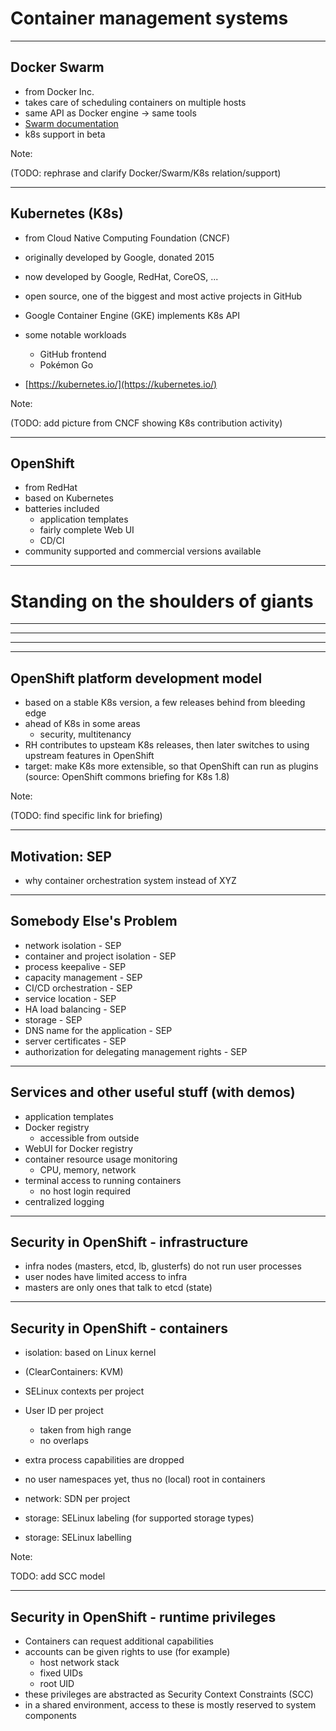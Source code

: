 # Container management systems

---

## Docker Swarm

- from Docker Inc.
- takes care of scheduling containers on multiple hosts
- same API as Docker engine -> same tools
- [Swarm documentation](https://docs.docker.com/engine/swarm/)
- k8s support in beta

Note:

(TODO: rephrase and clarify Docker/Swarm/K8s relation/support)

---

## Kubernetes (K8s)

- from Cloud Native Computing Foundation (CNCF)
- originally developed by Google, donated 2015
- now developed by Google, RedHat, CoreOS, ...
- open source, one of the biggest and most active projects in
  GitHub  
- Google Container Engine (GKE) implements K8s API
- some notable workloads
  - GitHub frontend
  - Pokémon Go

- [https://kubernetes.io/](https://kubernetes.io/)

Note:

(TODO: add picture from CNCF showing K8s contribution activity)

---

## OpenShift

- from RedHat
- based on Kubernetes
- batteries included
    - application templates
    - fairly complete Web UI
    - CD/CI
- community supported and commercial versions available

---

# Standing on the shoulders of giants

---

<!-- .slide: data-background="img/openshift_logo.png" -->

---

<!-- .slide: data-background="img/kubernetes_logo.png" -->

---

<!-- .slide: data-background="img/picard_as_locutus.jpg" -->
<!-- (image source: Wikipedia, under fair use) -->

---

## OpenShift platform development model

- based on a stable K8s version, a few releases behind from bleeding edge
- ahead of K8s in some areas
  - security, multitenancy
- RH contributes to upsteam K8s releases, then
  later switches to using upstream features in OpenShift
- target: make K8s more extensible, so that
  OpenShift can run as plugins
  (source: OpenShift commons briefing for K8s 1.8)

Note:

(TODO: find specific link for briefing)

---

## Motivation: SEP

- why container orchestration system instead of XYZ

---

## Somebody Else's Problem

- network isolation - SEP
- container and project isolation - SEP
- process keepalive - SEP
- capacity management - SEP
- CI/CD orchestration - SEP
- service location - SEP
- HA load balancing - SEP
- storage - SEP
- DNS name for the application - SEP
- server certificates - SEP
- authorization for delegating management rights - SEP

---

## Services and other useful stuff (with demos)

- application templates
- Docker registry
  - accessible from outside
- WebUI for Docker registry
- container resource usage monitoring
  - CPU, memory, network
- terminal access to running containers 
  - no host login required 
- centralized logging

---

## Security in OpenShift - infrastructure

- infra nodes (masters, etcd, lb, glusterfs) do not run user processes 
- user nodes have limited access to infra
- masters are only ones that talk to etcd (state)

---

## Security in OpenShift - containers

- isolation: based on Linux kernel
- (ClearContainers: KVM)
- SELinux contexts per project
- User ID per project
  - taken from high range
  - no overlaps
- extra process capabilities are dropped
- no user namespaces yet, thus no (local) root in containers
- network: SDN per project
- storage: SELinux labeling (for supported storage types)

- storage: SELinux labelling

Note:

TODO: add SCC model

---

## Security in OpenShift - runtime privileges

- Containers can request additional capabilities
- accounts can be given rights to use (for example)
  - host network stack
  - fixed UIDs
  - root UID
- these privileges are abstracted as Security Context Constraints (SCC) 
- in a shared environment, access to these is mostly reserved to system components 
